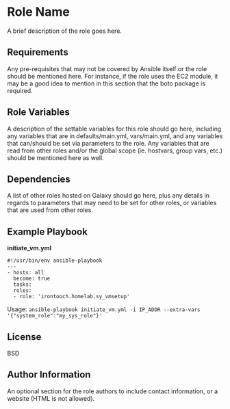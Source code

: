 Role Name
=========

A brief description of the role goes here.

Requirements
------------

Any pre-requisites that may not be covered by Ansible itself or the role should be mentioned here. For instance, if the role uses the EC2 module, it may be a good idea to mention in this section that the boto package is required.

Role Variables
--------------

A description of the settable variables for this role should go here, including any variables that are in defaults/main.yml, vars/main.yml, and any variables that can/should be set via parameters to the role. Any variables that are read from other roles and/or the global scope (ie. hostvars, group vars, etc.) should be mentioned here as well.

Dependencies
------------

A list of other roles hosted on Galaxy should go here, plus any details in regards to parameters that may need to be set for other roles, or variables that are used from other roles.

Example Playbook
----------------

**initiate_vm.yml**
```
#!/usr/bin/env ansible-playbook
---
- hosts: all
  become: true
  tasks: 
  roles:
  - role: 'irontooch.homelab.sy_vmsetup'
```

Usage: `ansible-playbook initiate_vm.yml -i IP_ADDR --extra-vars '{"system_role":"my_sys_role"}'`


License
-------

BSD

Author Information
------------------

An optional section for the role authors to include contact information, or a website (HTML is not allowed).
